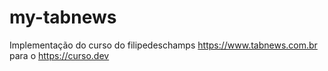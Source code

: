 # my-tabnews

Implementação do curso do filipedeschamps https://www.tabnews.com.br para o https://curso.dev
